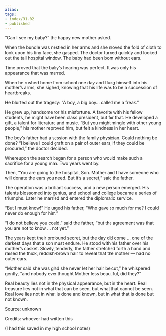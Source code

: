 ```yaml
---
alias: 
tags:
- index/31.02
- published
---
```




“Can I see my baby?” the happy new mother asked.

When the bundle was nestled in her arms and she moved the fold of cloth to look upon his tiny face, she gasped. The doctor turned quickly and looked out the tall hospital window. The baby had been born without ears.

Time proved that the baby’s hearing was perfect. It was only his appearance that was marred.

When he rushed home from school one day and flung himself into his mother’s arms, she sighed, knowing that his life was to be a succession of heartbreaks.

He blurted out the tragedy: “A boy, a big boy… called me a freak.”

He grew up, handsome for his misfortune. A favorite with his fellow students, he might have been class president, but for that. He developed a gift, a talent for literature and music. “But you might mingle with other young people,” his mother reproved him, but felt a kindness in her heart.

The boy’s father had a session with the family physician. Could nothing be done? “I believe I could graft on a pair of outer ears, if they could be procured,” the doctor decided.

Whereupon the search began for a person who would make such a sacrifice for a young man. Two years went by.

Then, “You are going to the hospital, Son. Mother and I have someone who will donate the ears you need. But it’s a secret,” said the father.

The operation was a brilliant success, and a new person emerged. His talents blossomed into genius, and school and college became a series of triumphs. Later he married and entered the diplomatic service.

“But I must know!” He urged his father, “Who gave so much for me? I could never do enough for him.”

“I do not believe you could,” said the father, “but the agreement was that you are not to know … not yet.”

The years kept their profound secret, but the day did come … one of the darkest days that a son must endure. He stood with his father over his mother’s casket. Slowly, tenderly, the father stretched forth a hand and raised the thick, reddish-brown hair to reveal that the mother — had no outer ears.

“Mother said she was glad she never let her hair be cut,” he whispered gently, “and nobody ever thought Mother less beautiful, did they?”

Real beauty lies not in the physical appearance, but in the heart. Real treasure lies not in what that can be seen, but what that cannot be seen. Real love lies not in what is done and known, but in what that is done but not known.



Source: unknown

Credits: whoever had written this 

(I had this saved in my high school notes)
